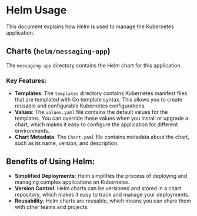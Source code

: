 # Helm Usage

This document explains how Helm is used to manage the Kubernetes application.

## Charts (`helm/messaging-app`)

The `messaging-app` directory contains the Helm chart for this application.

### Key Features:

*   **Templates**: The `templates` directory contains Kubernetes manifest files that are templated with Go template syntax. This allows you to create reusable and configurable Kubernetes configurations.
*   **Values**: The `values.yaml` file contains the default values for the templates. You can override these values when you install or upgrade a chart, which makes it easy to configure the application for different environments.
*   **Chart Metadata**: The `Chart.yaml` file contains metadata about the chart, such as its name, version, and description.

## Benefits of Using Helm:

*   **Simplified Deployments**: Helm simplifies the process of deploying and managing complex applications on Kubernetes.
*   **Version Control**: Helm charts can be versioned and stored in a chart repository, which makes it easy to track and manage your deployments.
*   **Reusability**: Helm charts are reusable, which means you can share them with other teams and projects.
